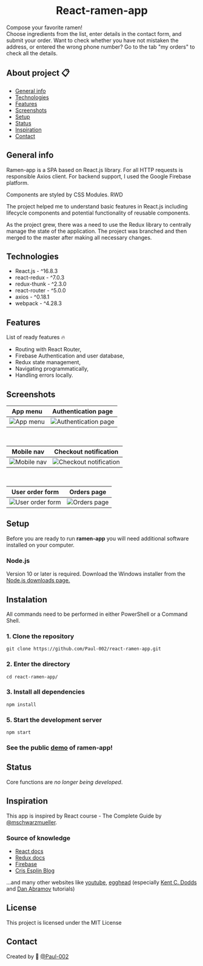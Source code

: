 <h1 align="center">React-ramen-app</h1>

Compose your favorite ramen! \
Choose ingredients from the list, enter details in the contact form, and submit your order.
Want to check whether you have not mistaken the address, or entered the wrong phone number? Go to the tab "my orders" to check all the details.

## About project :clipboard:
* [General info](#General-info)
* [Technologies](#technologies)
* [Features](#features)
* [Screenshots](#Screenshots)
* [Setup](#setup)
* [Status](#status)
* [Inspiration](#Inspiration)
* [Contact](#contact)

## General info
Ramen-app is a SPA based on React.js library. For all HTTP requests is responsible Axios client. For backend support, I used the Google Firebase platform.

Components are styled by CSS Modules. RWD

The project helped me to understand basic features in React.js including lifecycle components and potential functionality of reusable components. 

As the project grew, there was a need to use the Redux library to centrally manage the state of the application.
The project was branched and then merged to the master after making all necessary changes.

## Technologies
* React.js - ^16.8.3
* react-redux - ^7.0.3
* redux-thunk - ^2.3.0
* react-router - ^5.0.0
* axios - ^0.18.1
* webpack - ^4.28.3

## Features
List of ready features 🔥
* Routing with React Router,
* Firebase Authentication and user database,
* Redux state management,
* Navigating programmatically,
* Handling errors locally.

## Screenshots

App menu            |  Authentication page
:-------------------------:|:-------------------------:
![App menu](./repoImages/login.jpg)  |  ![Authentication page](./repoImages/menu.jpg)

&nbsp;

Mobile nav            |  Checkout notification
:-------------------------:|:-------------------------:
![Mobile nav](./repoImages/nav.jpg)  |  ![Checkout notification](./repoImages/checkout.jpg)

&nbsp;

User order form            |  Orders page
:-------------------------:|:-------------------------:
![User order form](./repoImages/form.jpg)  |  ![Orders page](./repoImages/orders.jpg)

## Setup
Before you are ready to run **ramen-app** you will need additional software installed on your computer.

### Node.js
Version 10 or later is required. Download the Windows installer from the [Node.js downloads page.](https://nodejs.org/en/download/)

## Instalation
All commands need to be performed in either PowerShell or a Command Shell.

### 1. Clone the repository
`git clone https://github.com/Paul-002/react-ramen-app.git`

### 2. Enter the directory
`cd react-ramen-app/`

### 3. Install all dependencies
`npm install`

### 5. Start the development server
`npm start`

### See the public [demo](https://paul-002.github.io/react-ramen-app/) of ramen-app! 

## Status
Core functions are _no longer being developed_.

## Inspiration
This app is inspired by React course - The Complete Guide by [@mschwarzmueller](https://github.com/mschwarzmueller).

### Source of knowledge
* [React docs](https://en.reactjs.org/docs/getting-started.html)
* [Redux docs](https://redux.js.org/introduction/getting-started)
* [Firebase](https://firebase.google.com/docs/web/setup/)
* [Cris Esplin Blog](https://howtofirebase.com/)

...and many other websites like [youtube](https://www.youtube.com/), [egghead](https://egghead.io/) 
(especially [Kent C. Dodds](https://github.com/kentcdodds) and [Dan Abramov](https://github.com/gaearon) tutorials)

## License
This project is licensed under the MIT License

## Contact
Created by :wave: [@Paul-002](https://github.com/Paul-002)
